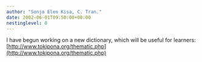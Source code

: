 ```yaml
---
author: "Sonja Elen Kisa, C. Tran."
date: 2002-06-01T09:50:00+00:00
nestinglevel: 0
---
```

I have begun working on a new dictionary, which will be useful for learners:[http://www.tokipona.org/thematic.php](http://www.tokipona.org/thematic.php)